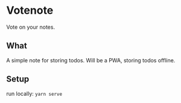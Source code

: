 # Votenote 
Vote on your notes. 

## What 
A simple note for storing todos. 
Will be a PWA, storing todos offline. 

## Setup 
run locally: `yarn serve`